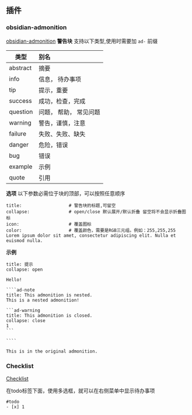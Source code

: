 ## 插件
###  obsidian-admonition
[obsidian-admonition](https://github.com/valentine195/obsidian-admonition)
**警告块**
支持以下类型,使用时需要加 `ad-` 前缀

| 类型     | 别名                   |
| -------- |:---------------------- |
| abstract | 摘要                   |
| info     | 信息， 待办事项        |
| tip      | 提示，重要             |
| success  | 成功，检查，完成       |
| question | 问题， 帮助， 常见问题 |
| warning  | 警告，谨慎，注意       |
| failure  | 失败、失败、缺失       |
| danger   | 危险，错误             |
| bug      | 错误                   |
| example  | 示例                   |
| quote    | 引用                   |

**选项**
以下参数必需位于块的顶部，可以按照任意顺序
```
title:                  # 警告块的标题,可留空
collapse:               # open/close 默认展开/默认折叠 留空将不会显示折叠图标
icon:                   # 覆盖图标
color:                  # 覆盖颜色，需要是RGB三元组。例如：255,255,255
Lorem ipsum dolor sit amet, consectetur adipiscing elit. Nulla et euismod nulla.
```

**示例**

`````ad-tip
title: 提示
collapse: open

Hello!

````ad-note
title: This admonition is nested.
This is a nested admonition!

```ad-warning
title: This admonition is closed.
collapse: close
1
```

````

This is in the original admonition.
`````

### Checklist
 [Checklist](https://link.zhihu.com/?target=https%3A//github.com/delashum/obsidian-checklist-plugin)

在todo标签下面，使用多选框，就可以在右侧菜单中显示待办事项

```
#todo
- [x] 1
```

